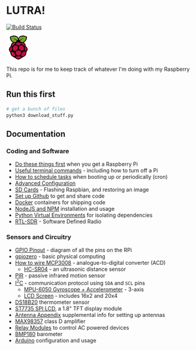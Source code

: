 # LUTRA!

[![Build Status](https://travis-ci.org/herereadthis/lutra.svg?branch=master)](https://travis-ci.org/herereadthis/lutra)

![Raspberry Pi](https://raw.githubusercontent.com/herereadthis/lutra/master/resources/images/raspberry_pi_64x64.png)

This repo is for me to keep track of whatever I'm doing with my Raspberry Pi.

## Run this first

```bash
# get a bunch of files
python3 download_stuff.py
```

## Documentation

### Coding and Software

* [Do these things first](https://github.com/herereadthis/lutra/blob/master/docs/do_first.md) when you get a Raspberry Pi
* [Useful terminal commands](https://github.com/herereadthis/lutra/blob/master/docs/terminal_commands.md) - including how to turn off a Pi
* [How to schedule tasks](https://github.com/herereadthis/lutra/blob/master/docs/scheduling.md) when booting up or periodically (cron)
* [Advanced Configuration](https://github.com/herereadthis/lutra/blob/master/docs/advanced_config.md)
* [SD Cards](https://github.com/herereadthis/lutra/blob/master/docs/sd_cards.md) - Flashing Raspbian, and restoring an image
* [Set up Github](https://github.com/herereadthis/lutra/blob/master/docs/github_setup.md) to get and share code
* [Docker](https://github.com/herereadthis/lutra/blob/master/docs/docker.md) containers for shipping code
* [NodeJS and NPM](https://github.com/herereadthis/lutra/blob/master/docs/node_js.md) installation and usage
* [Python Virtual Environments](https://github.com/herereadthis/lutra/blob/master/docs/virtualenv.md) for isolating dependencies
* [RTL-SDR](https://github.com/herereadthis/lutra/blob/master/docs/rtl_sdr.md) - Software Defined Radio

### Sensors and Circuitry

* [GPIO Pinout](https://github.com/herereadthis/lutra/blob/master/docs/GPIO.md) - diagram of all the pins on the RPi
* [gpiozero](https://github.com/herereadthis/lutra/blob/master/objectives/gpiozero) - basic physical computing
* [How to wire MCP3008](https://github.com/herereadthis/lutra/blob/master/objectives/MCP3008) - analogue-to-digital converter (ACD)
  * [HC-SR04](https://github.com/herereadthis/lutra/blob/master/objectives/hc_sr04) - an ultrasonic distance sensor
* [PIR](https://github.com/herereadthis/lutra/blob/master/objectives/PIR_motion_sensor) - passive infrared motion sensor
* [I<sup>2</sup>C](https://github.com/herereadthis/lutra/blob/master/docs/I2C.md) - communication protocol using `SDA` and `SCL` pins
  * [MPU-6050 Gyroscope + Accelerometer](https://github.com/herereadthis/lutra/blob/master/objectives/MPU6050_accelerometer) - 3-axis
  * [LCD Screen](https://github.com/herereadthis/lutra/blob/master/objectives/i2c_lcd) - includes 16x2 and 20x4
* [DS18B20](https://github.com/herereadthis/lutra/blob/master/objectives/DS18B20_thermometer) thermometer sensor
* [ST7735 SPI LCD](https://github.com/herereadthis/lutra/blob/master/docs/st7735.md), a 1.8" TFT display module
* [Antenna Appendix](https://github.com/herereadthis/lutra/blob/master/docs/antennas.md) supplemental info for setting up antennas
* [MAX98357](https://github.com/herereadthis/lutra/blob/master/docs/MAX98357.md) class D amplifier
* [Relay Modules](https://github.com/herereadthis/lutra/blob/master/objectives/relay) to control AC powered devices
* [BMP180](https://github.com/herereadthis/lutra/blob/master/objectives/BMP180_barometer) barometer
* [Arduino](https://github.com/herereadthis/lutra/blob/master/objectives/arduino) configuration and usage